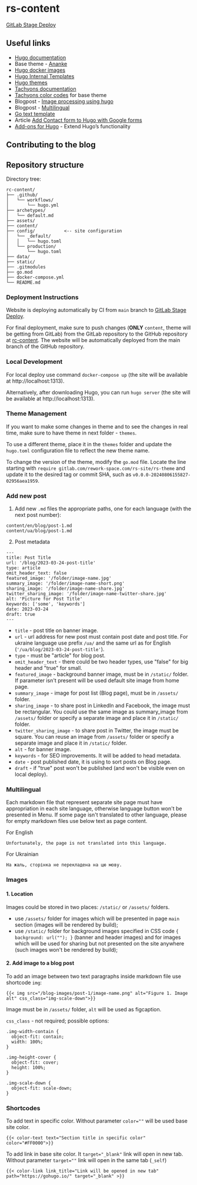 # rs-content

[GitLab Stage Deploy](https://stage-gitlab.rework-space.com)

## Useful links

- [Hugo documentation](https://gohugo.io/documentation)
- Base theme - [Ananke](https://github.com/theNewDynamic/gohugo-theme-ananke)
- [Hugo docker images](https://hub.docker.com/r/klakegg/hugo)
- [Hugo Internal Templates](https://github.com/gohugoio/hugo/tree/master/tpl/tplimpl/embedded/templates)
- [Hugo themes](https://themes.gohugo.io/)
- [Tachyons documentation](http://tachyons.io/docs/)
- [Tachyons color codes](https://tachyons.io/docs/themes/skins/) for base theme
- Blogpost - [Image processing using hugo](https://clavinjune.dev/en/blogs/image-processing-using-hugo/)
- Blogpost - [Multilingual](https://www.regisphilibert.com/blog/2018/08/hugo-multilingual-part-1-managing-content-translation/)
- [Go text template](https://pkg.go.dev/text/template)
- Article [Add Contact form to Hugo with Google forms](https://blog.puvvadi.me/posts/add-contact-form-hugo-google-forms/)
- [Add-ons for Hugo](https://hugocodex.org/add-ons/) - Extend Hugo’s functionality

## Contributing to the blog

## Repository structure

Directory tree:
```
rc-content/
├── .github/
│   └── workflows/
│       └── hugo.yml
├── archetypes/
│   └── default.md
├── assets/
├── content/
├── config/           <-- site configuration
│   └── _default/
│   │   └── hugo.toml
│   └── production/
│       └── hugo.toml
├── data/
├── static/
├── .gitmodules
├── go.mod
├── docker-compose.yml
└── README.md
```

### Deployment Instructions

Website is deploying automatically by CI from `main` branch to 
[GitLab Stage Deploy](https://stage-gitlab.rework-space.com).

For final deployment, make sure to push changes (**ONLY** `content`, theme will be getting from GitLab) from the 
GitLab repository to the GitHub repository at [rc-content](https://github.com/rework-space-com/rs-content). 
The website will be automatically deployed from the main branch of the GitHub repository.

### Local Development

For local deploy use command `docker-compose up` (the site will be available at http://localhost:1313).

Alternatively, after downloading Hugo, you can run `hugo server` (the site will be available at http://localhost:1313).

### Theme Management

If you want to make some changes in theme and to see the changes in real time, make sure to have theme in 
next folder - `themes`. 

To use a different theme, place it in the `themes` folder and update the `hugo.toml` configuration file to reflect 
the new theme name.

To change the version of the theme, modify the `go.mod` file. Locate the line starting with 
`require gitlab.com/rework-space.com/rs-site/rs-theme` and update it to the desired tag or commit SHA, such as 
`v0.0.0-20240806155827-02956aea1959`.

### Add new post

1. Add new `.md` files the appropriate paths, one for each language (with the next post number):
```
content/en/blog/post-1.md
content/ua/blog/post-1.md
```

2. Post metadata
```
---
title: Post Title
url: '/blog/2023-03-24-post-title'
type: article
omit_header_text: false
featured_image: '/folder/image-name.jpg'
summary_image: '/folder/image-name-short.png'
sharing_image: '/folder/image-name-share.jpg'
twitter_sharing_image: '/folder/image-name-twitter-share.jpg'
alt: 'Picture for Post Title'
keywords: ['some', 'keywords']
date: 2023-03-24
draft: true
---
```
- `title` - post title on banner image.
- `url` - url address for new post must contain post date and post title. For ukraine language use prefix `/ua/` and 
the same url as for English (`'/ua/blog/2023-03-24-post-title'`).
- `type` - must be "article" for blog post.
- `omit_header_text` - there could be two header types, use "false" for big header and "true" for small.
- `featured_image` - background banner image, must be in `/static/` folder. If parameter isn't present will be used 
default site image from home page.
- `summary_image` - image for post list (Blog page), must be in `/assets/` folder.
- `sharing_image` - to share post in LinkedIn and Facebook, the image must be rectangular. You could use the same image 
as summary_image from `/assets/` folder or specify a separate image and place it in `/static/` folder.
- `twitter_sharing_image` - to share post in Twitter, the image must be square. You can reuse an image from `/assets/` 
folder or specify a separate image and place it in `/static/` folder.
- `alt` - for banner image.
- `keywords` - for SEO improvements. It will be added to head metadata.
- `date` - post published date, it is using to sort posts on Blog page.
- `draft` - if "true" post won't be published (and won't be visible even on local deploy).

### Multilingual

Each markdown file that represent separate site page must have appropriation in each site language, otherwise language 
button won't be presented in Menu. If some page isn't translated to other language, please for empty markdown files use 
below text as page content.

For English
```
Unfortunately, the page is not translated into this language.
```

For Ukrainian
```
На жаль, сторінка не перекладена на цю мову.
```

### Images

#### 1. Location

Images could be stored in two places: `/static/` or `/assets/` folders. 
- use `/assets/` folder for images which will be presented in page `main` section (images will be rendered by build);
- use `/static/` folder for background images specified in CSS code `{ background: url(""); }` (banner and header images)
and for images which will be used for sharing but not presented on the site anywhere (such images won't be rendered by build);

#### 2. Add image to a blog post

To add an image between two text paragraphs inside markdown file use shortcode `img`:
```
{{< img src="/blog-images/post-1/image-name.png" alt="Figure 1. Image alt" css_class="img-scale-down">}}
```
Image must be in `/assets/` folder, `alt` will be used as figcaption.

`css_class` - not required; possible options: 
```
.img-width-contain {
  object-fit: contain;
  width: 100%;
}

.img-height-cover {
  object-fit: cover;
  height: 100%;
}

.img-scale-down {
  object-fit: scale-down;
}
```

### Shortcodes

To add text in specific color. Without parameter `color=""` will be used base site color.
```
{{< color-text text="Section title in specific color" color="#FF0000">}}
```

To add link in base site color. It `target="_blank"` link will open in new tab. Without parameter `target=""` link will 
open in the same tab (`_self`)
```
{{< color-link link_title="Link will be opened in new tab" path="https://gohugo.io/" target="_blank" >}}
```